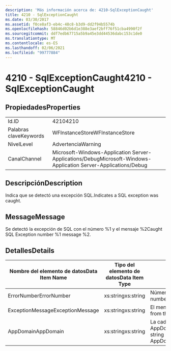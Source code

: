 ```yaml
---
description: 'Más información acerca de: 4210-SqlExceptionCaught'
title: 4210 - SqlExceptionCaught
ms.date: 03/30/2017
ms.assetid: f0ce8af3-eb4c-48c8-b3d9-dd2f94b5574b
ms.openlocfilehash: 58846d02b6d1e388e3aef2bff76f51cba4990f2f
ms.sourcegitcommit: ddf7edb67715a5b9a45e3dd44536dabc153c1de0
ms.translationtype: MT
ms.contentlocale: es-ES
ms.lasthandoff: 02/06/2021
ms.locfileid: "99777884"
---
```

# <a name="4210---sqlexceptioncaught"></a><span data-ttu-id="7107b-103">4210 - SqlExceptionCaught</span><span class="sxs-lookup"><span data-stu-id="7107b-103">4210 - SqlExceptionCaught</span></span>

## <a name="properties"></a><span data-ttu-id="7107b-104">Propiedades</span><span class="sxs-lookup"><span data-stu-id="7107b-104">Properties</span></span>  
  
|||  
|-|-|  
|<span data-ttu-id="7107b-105">Id.</span><span class="sxs-lookup"><span data-stu-id="7107b-105">ID</span></span>|<span data-ttu-id="7107b-106">4210</span><span class="sxs-lookup"><span data-stu-id="7107b-106">4210</span></span>|  
|<span data-ttu-id="7107b-107">Palabras clave</span><span class="sxs-lookup"><span data-stu-id="7107b-107">Keywords</span></span>|<span data-ttu-id="7107b-108">WFInstanceStore</span><span class="sxs-lookup"><span data-stu-id="7107b-108">WFInstanceStore</span></span>|  
|<span data-ttu-id="7107b-109">Nivel</span><span class="sxs-lookup"><span data-stu-id="7107b-109">Level</span></span>|<span data-ttu-id="7107b-110">Advertencia</span><span class="sxs-lookup"><span data-stu-id="7107b-110">Warning</span></span>|  
|<span data-ttu-id="7107b-111">Canal</span><span class="sxs-lookup"><span data-stu-id="7107b-111">Channel</span></span>|<span data-ttu-id="7107b-112">Microsoft-Windows-Application Server-Applications/Debug</span><span class="sxs-lookup"><span data-stu-id="7107b-112">Microsoft-Windows-Application Server-Applications/Debug</span></span>|  
  
## <a name="description"></a><span data-ttu-id="7107b-113">Descripción</span><span class="sxs-lookup"><span data-stu-id="7107b-113">Description</span></span>  

 <span data-ttu-id="7107b-114">Indica que se detectó una excepción SQL.</span><span class="sxs-lookup"><span data-stu-id="7107b-114">Indicates a SQL exception was caught.</span></span>  
  
## <a name="message"></a><span data-ttu-id="7107b-115">Message</span><span class="sxs-lookup"><span data-stu-id="7107b-115">Message</span></span>  

 <span data-ttu-id="7107b-116">Se detectó la excepción de SQL con el número %1 y el mensaje %2</span><span class="sxs-lookup"><span data-stu-id="7107b-116">Caught SQL Exception number %1 message %2.</span></span>  
  
## <a name="details"></a><span data-ttu-id="7107b-117">Detalles</span><span class="sxs-lookup"><span data-stu-id="7107b-117">Details</span></span>  
  
|<span data-ttu-id="7107b-118">Nombre del elemento de datos</span><span class="sxs-lookup"><span data-stu-id="7107b-118">Data Item Name</span></span>|<span data-ttu-id="7107b-119">Tipo del elemento de datos</span><span class="sxs-lookup"><span data-stu-id="7107b-119">Data Item Type</span></span>|<span data-ttu-id="7107b-120">Descripción</span><span class="sxs-lookup"><span data-stu-id="7107b-120">Description</span></span>|  
|--------------------|--------------------|-----------------|  
|<span data-ttu-id="7107b-121">ErrorNumber</span><span class="sxs-lookup"><span data-stu-id="7107b-121">ErrorNumber</span></span>|<span data-ttu-id="7107b-122">xs:string</span><span class="sxs-lookup"><span data-stu-id="7107b-122">xs:string</span></span>|<span data-ttu-id="7107b-123">Número del error de SQL.</span><span class="sxs-lookup"><span data-stu-id="7107b-123">The SQL error number.</span></span>|  
|<span data-ttu-id="7107b-124">ExceptionMessage</span><span class="sxs-lookup"><span data-stu-id="7107b-124">ExceptionMessage</span></span>|<span data-ttu-id="7107b-125">xs:string</span><span class="sxs-lookup"><span data-stu-id="7107b-125">xs:string</span></span>|<span data-ttu-id="7107b-126">El mensaje de la excepción SQL.</span><span class="sxs-lookup"><span data-stu-id="7107b-126">The message from the SQL exception.</span></span>|  
|<span data-ttu-id="7107b-127">AppDomain</span><span class="sxs-lookup"><span data-stu-id="7107b-127">AppDomain</span></span>|<span data-ttu-id="7107b-128">xs:string</span><span class="sxs-lookup"><span data-stu-id="7107b-128">xs:string</span></span>|<span data-ttu-id="7107b-129">La cadena devuelta por AppDomain.CurrentDomain.FriendlyName.</span><span class="sxs-lookup"><span data-stu-id="7107b-129">The string returned by AppDomain.CurrentDomain.FriendlyName.</span></span>|
